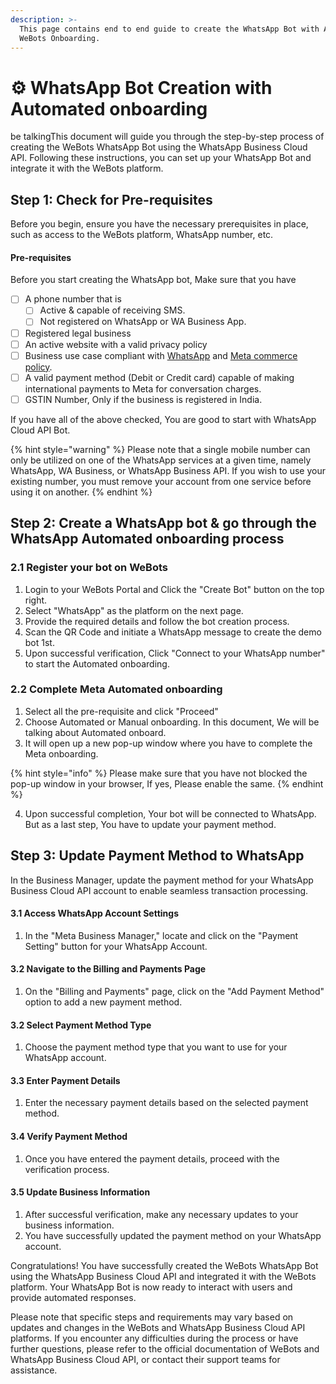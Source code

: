 ```yaml
---
description: >-
  This page contains end to end guide to create the WhatsApp Bot with Automated
  WeBots Onboarding.
---
```


# ⚙️ WhatsApp Bot Creation with Automated onboarding

be talkingThis document will guide you through the step-by-step process of creating the WeBots WhatsApp Bot using the WhatsApp Business Cloud API. Following these instructions, you can set up your WhatsApp Bot and integrate it with the WeBots platform.

## **Step 1:** Check for Pre-requisites

Before you begin, ensure you have the necessary prerequisites in place, such as access to the WeBots platform, WhatsApp number, etc.

#### Pre-requisites

Before you start creating the WhatsApp bot, Make sure that you have

* [ ] A phone number that is
  * [ ] Active & capable of receiving SMS.
  * [ ] Not registered on WhatsApp or WA Business App.
* [ ] Registered legal business
* [ ] An active website with a valid privacy policy
* [ ] Business use case compliant with [WhatsApp](https://www.whatsapp.com/legal/commerce-policy) and [Meta commerce policy](https://www.facebook.com/policies\_center/commerce/).
* [ ] A valid payment method (Debit or Credit card) capable of making international payments to Meta for conversation charges.
* [ ] GSTIN Number, Only if the business is registered in India.

If you have all of the above checked, You are good to start with WhatsApp Cloud API Bot.

{% hint style="warning" %}
Please note that a single mobile number can only be utilized on one of the WhatsApp services at a given time, namely WhatsApp, WA Business, or WhatsApp Business API. If you wish to use your existing number, you must remove your account from one service before using it on another.
{% endhint %}

## **Step 2:** Create a WhatsApp bot & go through the WhatsApp Automated onboarding process

### 2.1 Register your bot on WeBots

1. Login to your WeBots Portal and Click the "Create Bot" button on the top right.
2. Select "WhatsApp" as the platform on the next page.
3. Provide the required details and follow the bot creation process.
4. Scan the QR Code and initiate a WhatsApp message to create the demo bot 1st.
5. Upon successful verification, Click "Connect to your WhatsApp number" to start the Automated onboarding.

### 2.2 Complete Meta Automated onboarding

1. Select all the pre-requisite and click "Proceed"
2. Choose Automated or Manual onboarding. In this document, We will be talking about Automated onboard.
3. It will open up a new pop-up window where you have to complete the Meta onboarding.

{% hint style="info" %}
Please make sure that you have not blocked the pop-up window in your browser, If yes, Please enable the same.
{% endhint %}

4. Upon successful completion, Your bot will be connected to WhatsApp. But as a last step, You have to update your payment method.

## **Step 3:** Update Payment Method to WhatsApp

In the Business Manager, update the payment method for your WhatsApp Business Cloud API account to enable seamless transaction processing.

#### **3.1** Access WhatsApp Account Settings

1. In the "Meta Business Manager," locate and click on the "Payment Setting" button for your WhatsApp Account.

#### **3.2** Navigate to the Billing and Payments Page

1. On the "Billing and Payments" page, click on the "Add Payment Method" option to add a new payment method.

#### **3.2** Select Payment Method Type

1. Choose the payment method type that you want to use for your WhatsApp account.

#### **3.3** Enter Payment Details

1. Enter the necessary payment details based on the selected payment method.

#### **3.4** Verify Payment Method

1. Once you have entered the payment details, proceed with the verification process.

#### **3.5** Update Business Information

1. After successful verification, make any necessary updates to your business information.
2. You have successfully updated the payment method on your WhatsApp account.

Congratulations! You have successfully created the WeBots WhatsApp Bot using the WhatsApp Business Cloud API and integrated it with the WeBots platform. Your WhatsApp Bot is now ready to interact with users and provide automated responses.

Please note that specific steps and requirements may vary based on updates and changes in the WeBots and WhatsApp Business Cloud API platforms. If you encounter any difficulties during the process or have further questions, please refer to the official documentation of WeBots and WhatsApp Business Cloud API, or contact their support teams for assistance.
